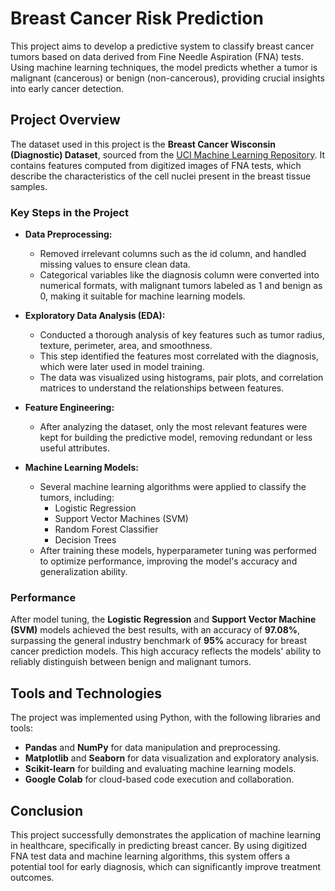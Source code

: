 # Breast Cancer Risk Prediction

This project aims to develop a predictive system to classify breast cancer tumors based on data derived from Fine Needle Aspiration (FNA) tests. Using machine learning techniques, the model predicts whether a tumor is malignant (cancerous) or benign (non-cancerous), providing crucial insights into early cancer detection.

## Project Overview

The dataset used in this project is the **Breast Cancer Wisconsin (Diagnostic) Dataset**, sourced from the [UCI Machine Learning Repository](https://archive.ics.uci.edu/ml/datasets/Breast+Cancer+Wisconsin+(Diagnostic)). It contains features computed from digitized images of FNA tests, which describe the characteristics of the cell nuclei present in the breast tissue samples.

### Key Steps in the Project

- **Data Preprocessing:**
  - Removed irrelevant columns such as the id column, and handled missing values to ensure clean data.
  - Categorical variables like the diagnosis column were converted into numerical formats, with malignant tumors labeled as 1 and benign as 0, making it suitable for machine learning models.

- **Exploratory Data Analysis (EDA):**
  - Conducted a thorough analysis of key features such as tumor radius, texture, perimeter, area, and smoothness.
  - This step identified the features most correlated with the diagnosis, which were later used in model training.
  - The data was visualized using histograms, pair plots, and correlation matrices to understand the relationships between features.

- **Feature Engineering:**
  - After analyzing the dataset, only the most relevant features were kept for building the predictive model, removing redundant or less useful attributes.

- **Machine Learning Models:**
  - Several machine learning algorithms were applied to classify the tumors, including:
    - Logistic Regression
    - Support Vector Machines (SVM)
    - Random Forest Classifier
    - Decision Trees
  - After training these models, hyperparameter tuning was performed to optimize performance, improving the model's accuracy and generalization ability.

### Performance

After model tuning, the **Logistic Regression** and **Support Vector Machine (SVM)** models achieved the best results, with an accuracy of **97.08%**, surpassing the general industry benchmark of **95%** accuracy for breast cancer prediction models. This high accuracy reflects the models' ability to reliably distinguish between benign and malignant tumors.

## Tools and Technologies

The project was implemented using Python, with the following libraries and tools:

- **Pandas** and **NumPy** for data manipulation and preprocessing.
- **Matplotlib** and **Seaborn** for data visualization and exploratory analysis.
- **Scikit-learn** for building and evaluating machine learning models.
- **Google Colab** for cloud-based code execution and collaboration.

## Conclusion

This project successfully demonstrates the application of machine learning in healthcare, specifically in predicting breast cancer. By using digitized FNA test data and machine learning algorithms, this system offers a potential tool for early diagnosis, which can significantly improve treatment outcomes.
